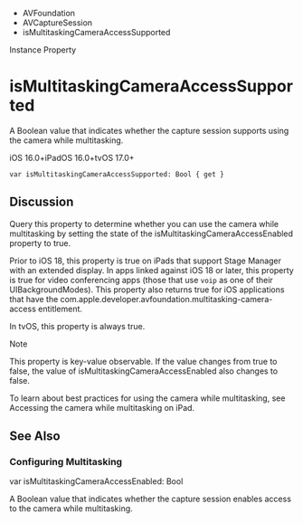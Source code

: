 

- AVFoundation
- AVCaptureSession
-  isMultitaskingCameraAccessSupported 

Instance Property

# isMultitaskingCameraAccessSupported

A Boolean value that indicates whether the capture session supports using the camera while multitasking.

iOS 16.0+iPadOS 16.0+tvOS 17.0+

``` source
var isMultitaskingCameraAccessSupported: Bool { get }
```

## Discussion

Query this property to determine whether you can use the camera while multitasking by setting the state of the isMultitaskingCameraAccessEnabled property to true.

Prior to iOS 18, this property is true on iPads that support Stage Manager with an extended display. In apps linked against iOS 18 or later, this property is true for video conferencing apps (those that use `voip` as one of their UIBackgroundModes). This property also returns true for iOS applications that have the com.apple.developer.avfoundation.multitasking-camera-access entitlement.

In tvOS, this property is always true.

Note

This property is key-value observable. If the value changes from true to false, the value of isMultitaskingCameraAccessEnabled also changes to false.

To learn about best practices for using the camera while multitasking, see Accessing the camera while multitasking on iPad.

## See Also

### Configuring Multitasking

var isMultitaskingCameraAccessEnabled: Bool

A Boolean value that indicates whether the capture session enables access to the camera while multitasking.

